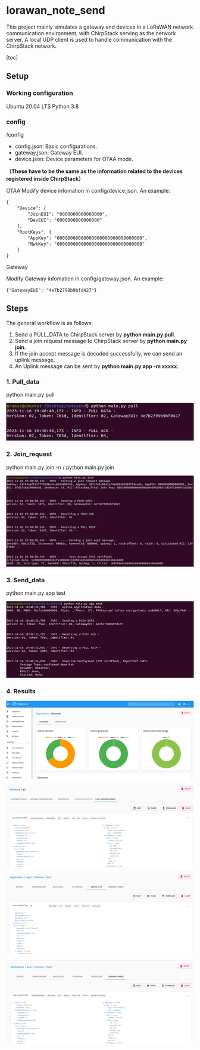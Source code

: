 # lorawan_note_send

This project mainly simulates a gateway and devices in a LoRaWAN network communication environment, with ChirpStack serving as the network server. A local UDP client is used to handle communication with the ChirpStack network.

[toc]

## Setup
### Working configuration
Ubuntu 20.04 LTS
Python 3.8

### config
/config

+ config.json: Basic configurations.
+ gateway.json: Gateway EUI.
+ device.json: Device parameters for OTAA mode.

<strong>（These have to be the same as the information related to the devices registered inside ChirpStack）</strong>

OTAA
Modify device infomation in config/device.json. An example:

```
{
    "Device": {
        "JoinEUI": "0000000000000000",
        "DevEUI": "0000000000000000"
    },
    "RootKeys": {
        "AppKey": "00000000000000000000000000000000",
        "NwkKey": "00000000000000000000000000000000"
    }
}
```

Gateway

Modify Gateway infomation in config/gateway.json. An example:

```
{"GatewayEUI": "4e7b2799b9bfd427"}
```

## Steps

The general workflow is as follows:

1. Send a PULL_DATA to ChirpStack server by <strong>python main.py pull</strong>.
2. Send a join request message to ChirpStack server by <strong>python main.py join</strong>.
3. If the join accept message is decoded successfully, we can send an uplink message.
4. An Uplink message can be sent by <strong>python main.py app -m xxxxx</strong>.

### 1. Pull_data
python main.py pull


![1](images/1.png)

### 2. Join_request
python main.py join -n / python main.py join


![2](images/2.png)

### 3. Send_data
python main.py app test


![3](images/3.png)

### 4. Results

![4](images/4.png)

![5](images/5.png)

![6](images/6.png)

![7](images/7.png)
